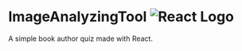 # ImageAnalyzingTool ![React Logo](https://img.shields.io/badge/React--lightgrey.svg?style=flat&logo=react&colorB=61DAFB)

A simple book author quiz made with React.

